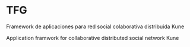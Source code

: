 TFG
===

Framework de aplicaciones para red social colaborativa distribuida Kune

Application framwork for collaborative distributed social network Kune
